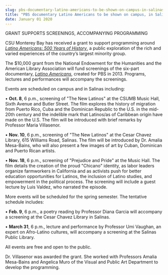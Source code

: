 ```yaml
---
slug: pbs-documentary-latino-americans-to-be-shown-on-campus-in-salinas
title: "PBS documentary Latino Americans to be shown on campus, in Salinas"
date: January 01 2020
---
```


 
<p>GRANT SUPPORTS SCREENINGS, ACCOMPANYING PROGRAMMING</p>
<p>
  CSU Monterey Bay has received a grant to support programming around
  <a href="https://apply.ala.org/latinoamericans"
    ><em>Latino Americans: 500 Years of History</em>,</a
  >
  a public exploration of the rich and varied experiences of the country’s
  largest minority group.
</p>
<p>
  The $10,000 grant from the National Endowment for the Humanities and the
  American Library Association will fund screenings of the six&#45;part
  documentary,
  <em
    ><a href="https://www.pbs.org/latino&#45;americans/en/"
      >Latino Americans</a
    ></em
  >, created for PBS in 2013. Programs, lectures and performances will accompany
  the screenings.
</p>
<p>Events are scheduled on campus and in Salinas including:</p>
<p>
  • <strong>Oct. 8</strong>, 6 p.m., screening of "The New Latinos" at the CSUMB
  Music Hall, Sixth Avenue and Butler Street. The film explores the history of
  migration from Puerto Rico, Cuba and the Dominican Republic to the U.S. in the
  mid&#45;20th century and the indelible mark that Latinos/as of Caribbean
  origin have made on the U.S. The film will be introduced with brief remarks by
  Professor Maria Villasenor.
</p>
<p>
  • <strong>Nov. 10</strong>, 6 p.m., screening of "The New Latinos" at the
  Cesar Chavez Library, 615 Williams Road, Salinas. The film will be introduced
  by Dr. Amalia Mesa&#45;Bains, who will also present a few images of art by
  Cuban, Dominican and Puerto Rican artists.
</p>
<p>
  • <strong>Nov. 18</strong>, 6 p.m., screening of "Prejudice and Pride" at the
  Music Hall. The film details the creation of the proud "Chicano" identity, as
  labor leaders organize farmworkers in California and as activists push for
  better education opportunities for Latinos, the inclusion of Latino studies,
  and empowerment in the political process. The screening will include a guest
  lecture by Luis Valdez, who narrated the episode.
</p>
<p>
  More events will be scheduled for the spring semester. The tentative schedule
  includes:
</p>
<p>
  • <strong>Feb. 9</strong>, 6 p.m., a poetry reading by Professor Diana Garcia
  will accompany a screening at the Cesar Chavez Library in Salinas.
</p>
<p>
  • <strong>March 31</strong>, 6 p.m., lecture and performance by Professor Umi
  Vaughan, an expert on Afro&#45;Latino cultures, will accompany a screening at
  the Salinas Public Library.
</p>
<p>All events are free and open to the public.</p>
<p>
  Dr. Villasenor was awarded the grant. She worked with Professors Amalia
  Mesa&#45;Bains and Angelica Muro of the Visual and Public Art Department to
  develop the programming.
</p>
 
